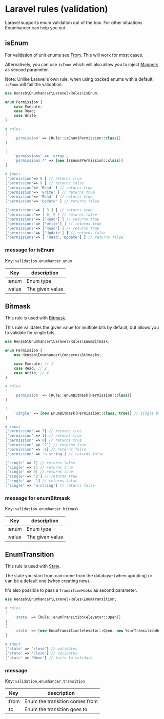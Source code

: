 # Laravel rules (validation)

Laravel supports enum validation out of the box. For other situations Enumhancer
can help you out.

## isEnum

For validation of unit enums see [From](from.md). This will work for most
cases.

Alternatively, you can use `isEnum` which will also allow you to inject
[Mappers](mappers.md) as second parameter.

Note: Unlike Laravel's own rule, when using backed enums with a default,
`isEnum` will fail the validation.

```php
use Henzeb\Enumhancer\Laravel\Rules\IsEnum;

enum Permission {
    case Execute;
    case Read;
    case Write;
}

# rules
[
    'permission' => [Rule::isEnum(Permission::class)]
]

[
    'permissions' => 'array',
    'permissions.*' => [new IsEnum(Permission::class)]
]

# Input
['permission'=> 0 ] // returns true
['permission'=> 9 ] // returns false
['permission'=> 'Read' ] // returns true
['permission'=> 'write' ] // returns true
['permission'=> 'Read' ] // returns true
['permission'=> 'Update' ] // returns false

['permissions'=> [ 0 ] ] // returns true
['permissions'=> [ 0, 9 ] // returns false
['permissions'=> ['Read'] ] // returns true
['permissions'=> ['write'] ] // returns true
['permissions'=> ['Read'] ] // returns true
['permissions'=> ['Update'] ] // returns false
['permissions'=> [ 'Read','Update'] ] // returns false
````

### message for isEnum

Key: `validation.enumhancer.enum`

| Key    | description      |
|--------|------------------|
| :enum  | Enum type        |
| :value | The given value  |

## Bitmask

This rule is used with [Bitmask](bitmasks.md).

This rule validates the given value for multiple bits by default, but allows
you to validate for single bits.

```php
use Henzeb\Enumhancer\Laravel\Rules\EnumBitmask;

enum Permission {
    use Henzeb\Enumhancer\Concerns\Bitmasks;

    case Execute; // 1
    case Read; // 2
    case Write; // 4
}

# rules
[
    'permission' => [Rule::enumBitmask(Permission::class)]
]

[
    'single' => [new EnumBitmask(Permission::class, true)] // single bits
]

# input
['permission' => 7] // returns true
['permission' => 1] // returns true
['permission' => 0] // returns true
['permission' => '2'] // returns true
['permission' => -1] // returns false
['permission' => 'a-string'] // returns false

['single' => 7] // returns false
['single' => 1] // returns true
['single' => 0] // returns true
['single' => '2'] // returns true
['single' => -1] // returns false
['single' => 'a-string'] // returns false
```

### message for enumBitmask

Key: `validation.enumhancer.bitmask`

| Key    | description      |
|--------|------------------|
| :enum  | Enum type        |
| :value | The given value  |

## EnumTransition

This rule is used with [State](state.md).

The state you start from can come from the database (when updating) or can be a
default one (when creating new).

It's also possible to pass a `TransitionHooks` as second parameter.

```php
use Henzeb\Enumhancer\Laravel\Rules\EnumTransition;

# rules
[
    'state' => [Rule::enumTransition(elevator::Open)]
]
[
    'state' => [new EnumTransition(elevator::Open, new YourTransitionHooks())]
]

# input
['state' => 'close'] // validates
['state' => 'Close'] // validates
['state' => 'Move'] // fails to validate

```

### message

Key: `validation.enumhancer.transition`

| Key   | description                    |
|-------|--------------------------------|
| :from | Enum the transition comes from |
| :to   | Enum the transition goes to    |
